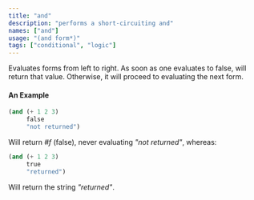 ```yaml
---
title: "and"
description: "performs a short-circuiting and"
names: ["and"]
usage: "(and form*)"
tags: ["conditional", "logic"]
---
```


Evaluates forms from left to right. As soon as one evaluates to false, will return that value. Otherwise, it will proceed to evaluating the next form.

#### An Example

```scheme
(and (+ 1 2 3)
     false
     "not returned")
```

Will return _#f_ (false), never evaluating _"not returned"_, whereas:

```scheme
(and (+ 1 2 3)
     true
     "returned")
```

Will return the string _"returned"_.
